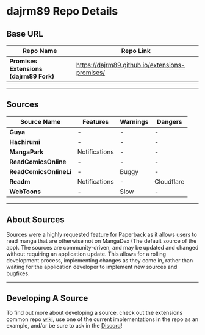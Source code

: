 # dajrm89 Repo Details

## Base URL
| Repo Name | Repo Link |
| ---   | ---    |
| <b>Promises Extensions (dajrm89 Fork)</b> | https://dajrm89.github.io/extensions-promises/ |

___

## Sources
| Source Name | Features | Warnings | Dangers |
| ---   | ---   | ---   | ---   |
| <b>Guya</b>    | -   | -   | -   |
| <b>Hachirumi</b>    | -   | -   | -   |
| <b>MangaPark</b>    | Notifications   | -   | -   |
| <b>ReadComicsOnline</b>    | -   | -   | -   |
| <b>ReadComicsOnlineLi</b>    | -   | Buggy   | -   |
| <b>Readm</b>    | Notifications    | -   | Cloudflare    |
| <b>WebToons</b>    | -   | Slow    | -   |

___

## About Sources
Sources were a highly requested feature for Paperback as it allows users to read manga that are otherwise not on MangaDex (The default source of the app). The sources are community-driven, and may be updated and changed without requiring an application update. This allows for a rolling development process, implementing changes as they come in, rather than waiting for the application developer to implement new sources and bugfixes. 

___

##  Developing A Source
To find out more about developing a source, check out the extensions common repo [wiki](https://github.com/Paperback-iOS/extensions-common/wiki/Intro-to-Paperback-Sources), use one of the current implementations in the repo as an example, and/or be sure to ask in the [Discord](https://discord.gg/Ny83JV3)!
